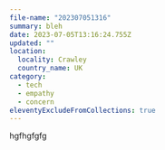 ```yaml
---
file-name: "202307051316"
summary: bleh
date: 2023-07-05T13:16:24.755Z
updated: ""
location:
  locality: Crawley
  country_name: UK
category:
  - tech
  - empathy
  - concern
eleventyExcludeFromCollections: true
---
```

h﻿gfhgfgfg